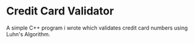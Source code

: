 # Credit Card Validator
A simple C++ program i wrote which validates credit card numbers using Luhn's Algorithm.

